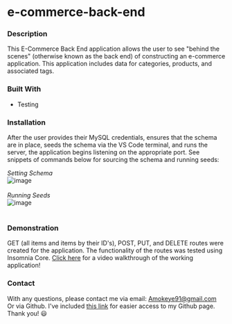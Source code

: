 # e-commerce-back-end

### Description
This E-Commerce Back End application allows the user to see "behind the scenes" (otherwise known as the back end) of constructing an e-commerce application. This application includes data for categories, products, and associated tags.

### Built With
* Testing

### Installation
After the user provides their MySQL credentials, ensures that the schema are in place, seeds the schema via the VS Code terminal, and runs the server, the application begins listening on the appropriate port. See snippets of commands below for sourcing the schema and running seeds:

*Setting Schema*<br>
![image](https://user-images.githubusercontent.com/67798512/106390325-adfcb580-639c-11eb-9808-03abdcb9627e.png)<br>
<br>
*Running Seeds*<br>
![image](https://user-images.githubusercontent.com/67798512/106390347-dc7a9080-639c-11eb-999a-9f83b00ac7af.png)<br>
<br>
### Demonstration
GET (all items and items by their ID's), POST, PUT, and DELETE routes were created for the application. The functionality of the routes was tested using Insomnia Core. 
[Click here](https://drive.google.com/file/d/1EQsRDQqTL_V7u1asN2W1toIxvuU4W080/view) for a video walkthrough of the working application!

### Contact
With any questions, please contact me via email: Amokeye91@gmail.com<br>
Or via Github. I've included [this link](https://github.com/amokeye) for easier access to my Github page. Thank you! :smiley:
